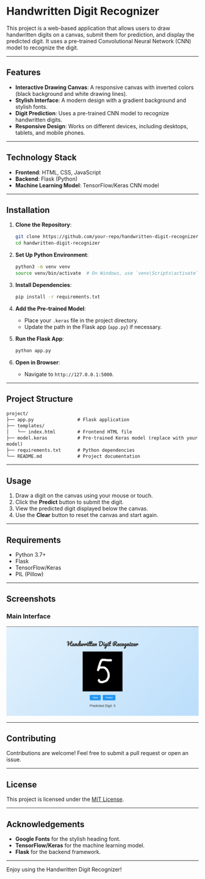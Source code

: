 # Handwritten Digit Recognizer

This project is a web-based application that allows users to draw handwritten digits on a canvas, submit them for prediction, and display the predicted digit. It uses a pre-trained Convolutional Neural Network (CNN) model to recognize the digit.

---

## Features

- **Interactive Drawing Canvas**: A responsive canvas with inverted colors (black background and white drawing lines).
- **Stylish Interface**: A modern design with a gradient background and stylish fonts.
- **Digit Prediction**: Uses a pre-trained CNN model to recognize handwritten digits.
- **Responsive Design**: Works on different devices, including desktops, tablets, and mobile phones.

---

## Technology Stack

- **Frontend**: HTML, CSS, JavaScript
- **Backend**: Flask (Python)
- **Machine Learning Model**: TensorFlow/Keras CNN model

---

## Installation

1. **Clone the Repository**:
   ```bash
   git clone https://github.com/your-repo/handwritten-digit-recognizer.git
   cd handwritten-digit-recognizer
   ```

2. **Set Up Python Environment**:
   ```bash
   python3 -m venv venv
   source venv/bin/activate  # On Windows, use `venv\Scripts\activate`
   ```

3. **Install Dependencies**:
   ```bash
   pip install -r requirements.txt
   ```

4. **Add the Pre-trained Model**:
   - Place your `.keras` file in the project directory.
   - Update the path in the Flask app (`app.py`) if necessary.

5. **Run the Flask App**:
   ```bash
   python app.py
   ```

6. **Open in Browser**:
   - Navigate to `http://127.0.0.1:5000`.

---

## Project Structure

```
project/
├── app.py                # Flask application
├── templates/
│   └── index.html        # Frontend HTML file
├── model.keras           # Pre-trained Keras model (replace with your model)
├── requirements.txt      # Python dependencies
└── README.md             # Project documentation
```

---

## Usage

1. Draw a digit on the canvas using your mouse or touch.
2. Click the **Predict** button to submit the digit.
3. View the predicted digit displayed below the canvas.
4. Use the **Clear** button to reset the canvas and start again.

---

## Requirements

- Python 3.7+
- Flask
- TensorFlow/Keras
- PIL (Pillow)

---

## Screenshots

### Main Interface

![Main Interface](interface.png)

---

## Contributing

Contributions are welcome! Feel free to submit a pull request or open an issue.

---

## License

This project is licensed under the [MIT License](LICENSE).

---

## Acknowledgements

- **Google Fonts** for the stylish heading font.
- **TensorFlow/Keras** for the machine learning model.
- **Flask** for the backend framework.

---

Enjoy using the Handwritten Digit Recognizer!
